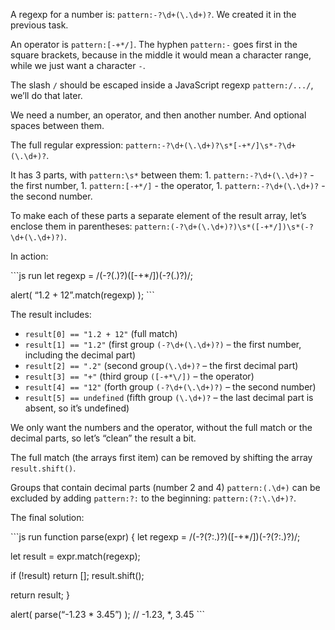 A regexp for a number is: `pattern:-?\d+(\.\d+)?`. We created it in the previous task.

An operator is `pattern:[-+*/]`. The hyphen `pattern:-` goes first in the square brackets, because in the middle it would mean a character range, while we just want a character `-`.

The slash `/` should be escaped inside a JavaScript regexp `pattern:/.../`, we’ll do that later.

We need a number, an operator, and then another number. And optional spaces between them.

The full regular expression: `pattern:-?\d+(\.\d+)?\s*[-+*/]\s*-?\d+(\.\d+)?`.

It has 3 parts, with `pattern:\s*` between them: 1. `pattern:-?\d+(\.\d+)?` - the first number, 1. `pattern:[-+*/]` - the operator, 1. `pattern:-?\d+(\.\d+)?` - the second number.

To make each of these parts a separate element of the result array, let’s enclose them in parentheses: `pattern:(-?\d+(\.\d+)?)\s*([-+*/])\s*(-?\d+(\.\d+)?)`.

In action:

\`\`\`js run let regexp = /(-?(.)?)(\[-+\*/\])(-?(.)?)/;

alert( “1.2 + 12”.match(regexp) ); \`\`\`

The result includes:

-   `result[0] == "1.2 + 12"` (full match)
-   `result[1] == "1.2"` (first group `(-?\d+(\.\d+)?)` – the first number, including the decimal part)
-   `result[2] == ".2"` (second group`(\.\d+)?` – the first decimal part)
-   `result[3] == "+"` (third group `([-+*\/])` – the operator)
-   `result[4] == "12"` (forth group `(-?\d+(\.\d+)?)` – the second number)
-   `result[5] == undefined` (fifth group `(\.\d+)?` – the last decimal part is absent, so it’s undefined)

We only want the numbers and the operator, without the full match or the decimal parts, so let’s “clean” the result a bit.

The full match (the arrays first item) can be removed by shifting the array `result.shift()`.

Groups that contain decimal parts (number 2 and 4) `pattern:(.\d+)` can be excluded by adding `pattern:?:` to the beginning: `pattern:(?:\.\d+)?`.

The final solution:

\`\`\`js run function parse(expr) { let regexp = /(-?(?:.)?)(\[-+\*/\])(-?(?:.)?)/;

let result = expr.match(regexp);

if (!result) return \[\]; result.shift();

return result; }

alert( parse(“-1.23 \* 3.45”) ); // -1.23, \*, 3.45 \`\`\`
